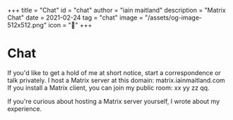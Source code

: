 +++
title = "Chat"
id = "chat"
author = "iain maitland"
description = "Matrix Chat"
date = 2021-02-24
tag = "chat"
image = "/assets/og-image-512x512.png"
icon = "🦜"
+++

# Chat 
If you'd like to get a hold of me at short notice, start a correspondence or talk privately. I host a Matrix server at this domain:
matrix.iainmaitland.com
If you install a Matrix client, you can join my public room:
xx yy zz qq. 

If you're curious about hosting a Matrix server yourself, I wrote about my experience.